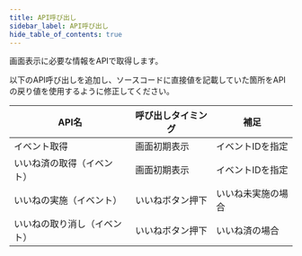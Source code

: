 ```yaml
---
title: API呼び出し
sidebar_label: API呼び出し
hide_table_of_contents: true
---
```


画面表示に必要な情報をAPIで取得します。

以下のAPI呼び出しを追加し、ソースコードに直接値を記載していた箇所をAPIの戻り値を使用するように修正してください。

| API名 | 呼び出しタイミング | 補足 |
|--|--|--|
| イベント取得 | 画面初期表示 | イベントIDを指定 |
| いいね済の取得（イベント） | 画面初期表示 | イベントIDを指定 |
| いいねの実施（イベント） | いいねボタン押下 | いいね未実施の場合 |
| いいねの取り消し（イベント） | いいねボタン押下 | いいね済の場合 |
